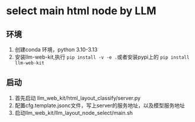 # select main html node by LLM

## 环境

1. 创建conda 环境，python 3.10-3.13
2. 安装llm-web-kit,执行 `pip install -v -e .`或者安装pypi上的 `pip install llm-web-kit`

## 启动

1. 首先启动 llm_web_kit/html_layout_classify/server.py
2. 配置cfg.template.jsonc文件，写上server的服务地址，以及模型服务地址
3. 启动llm_web_kit/llm_layout_node_select/main.sh
